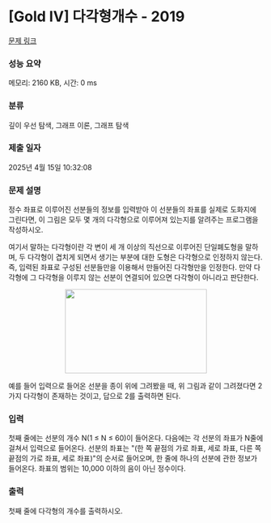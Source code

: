 # [Gold IV] 다각형개수 - 2019 

[문제 링크](https://www.acmicpc.net/problem/2019) 

### 성능 요약

메모리: 2160 KB, 시간: 0 ms

### 분류

깊이 우선 탐색, 그래프 이론, 그래프 탐색

### 제출 일자

2025년 4월 15일 10:32:08

### 문제 설명

<p>정수 좌표로 이루어진 선분들의 정보를 입력받아 이 선분들의 좌표를 실제로 도화지에 그린다면, 이 그림은 모두 몇 개의 다각형으로 이루어져 있는지를 알려주는 프로그램을 작성하시오.</p>

<p>여기서 말하는 다각형이란 각 변이 세 개 이상의 직선으로 이루어진 단일폐도형을 말하며, 두 다각형이 겹치게 되면서 생기는 부분에 대한 도형은 다각형으로 인정하지 않는다. 즉, 입력된 좌표로 구성된 선분들만을 이용해서 만들어진 다각형만을 인정한다. 만약 다각형에 그 다각형을 이루지 않는 선분이 연결되어 있으면 다각형이 아니라고 판단한다.</p>

<p style="text-align: center;"><img alt="" height="166" src="https://www.acmicpc.net/JudgeOnline/upload/201007/polu.png" width="280"></p>

<p>예를 들어 입력으로 들어온 선분을 종이 위에 그려봤을 때, 위 그림과 같이 그려졌다면 2가지 다각형이 존재하는 것이고, 답으로 2를 출력하면 된다.</p>

### 입력 

 <p>첫째 줄에는 선분의 개수 N(1 ≤ N ≤ 60)이 들어온다. 다음에는 각 선분의 좌표가 N줄에 걸쳐서 입력으로 들어온다. 선분의 좌표는 "(한 쪽 끝점의 가로 좌표, 세로 좌표, 다른 쪽 끝점의 가로 좌표, 세로 좌표)"의 순서로 들어오며, 한 줄에 하나의 선분에 관한 정보가 들어온다. 좌표의 범위는 10,000 이하의 음이 아닌 정수이다.</p>

### 출력 

 <p>첫째 줄에 다각형의 개수를 출력하시오.</p>

